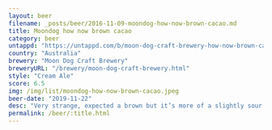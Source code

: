 ```yaml
---
layout: beer
filename: _posts/beer/2016-11-09-moondog-how-now-brown-cacao.md
title: Moondog how now brown cacao
category: beer
untappd: "https://untappd.com/b/moon-dog-craft-brewery-how-now-brown-cacao/3372043"
country: "Australia"
brewery: "Moon Dog Craft Brewery"
breweryURL: "/brewery/moon-dog-craft-brewery.html"
style: "Cream Ale"
score: 6.5
img: /img/list/moondog-how-now-brown-cacao.jpeg
beer-date: "2019-11-22"
desc: "Very strange, expected a brown but it’s more of a slightly sour pale. Not so much bad, just not to style"
permalink: /beer/:title.html
---
```

